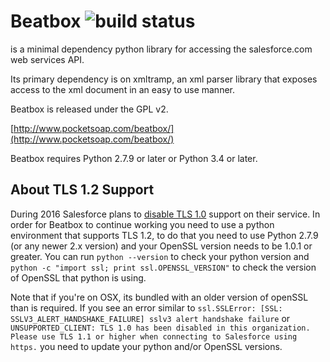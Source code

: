 # Beatbox ![build status](https://travis-ci.org/superfell/Beatbox.svg?branch=master)

is a minimal dependency python library for accessing the salesforce.com web services API.

Its primary dependency is on xmltramp, an xml parser library that exposes access to the xml document in an easy to use manner.

Beatbox is released under the GPL v2.

[http://www.pocketsoap.com/beatbox/](http://www.pocketsoap.com/beatbox/)

Beatbox requires Python 2.7.9 or later or Python 3.4 or later.


## About TLS 1.2 Support

During 2016 Salesforce plans to [disable TLS 1.0](https://help.salesforce.com/apex/HTViewSolution?id=000221207) support on their service. 
In order for Beatbox to continue working you need to use
a python environment that supports TLS 1.2, to do that you need to use Python 2.7.9 (or any newer 2.x version) and your OpenSSL version
needs to be 1.0.1 or greater. You can run `python --version` to check your python version and `python -c "import ssl; print ssl.OPENSSL_VERSION"` to check the version of OpenSSL that python is using.

Note that if you're on OSX, its bundled with an older version of openSSL than is required. 
If you see an error similar to `ssl.SSLError: [SSL: SSLV3_ALERT_HANDSHAKE_FAILURE] sslv3 alert handshake failure`  or 
`UNSUPPORTED_CLIENT: TLS 1.0 has been disabled in this organization. Please use TLS 1.1 or higher when connecting to Salesforce using https.` you need to update your python and/or OpenSSL versions.

